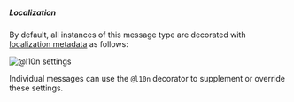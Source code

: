 ##### Localization

By default, all instances of this message type are decorated with
[localization metadata](https://github.com/hyperledger/indy-hipe/pull/64) as follows:

![@l10n settings](@l10n-section.png)

Individual messages can use the `@l10n` decorator to supplement or
override these settings.